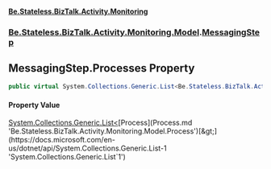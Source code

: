 #### [Be.Stateless.BizTalk.Activity.Monitoring](README.md 'README')
### [Be.Stateless.BizTalk.Activity.Monitoring.Model](Be.Stateless.BizTalk.Activity.Monitoring.Model.md 'Be.Stateless.BizTalk.Activity.Monitoring.Model').[MessagingStep](MessagingStep.md 'Be.Stateless.BizTalk.Activity.Monitoring.Model.MessagingStep')

## MessagingStep.Processes Property

```csharp
public virtual System.Collections.Generic.List<Be.Stateless.BizTalk.Activity.Monitoring.Model.Process> Processes { get; set; }
```

#### Property Value
[System.Collections.Generic.List&lt;](https://docs.microsoft.com/en-us/dotnet/api/System.Collections.Generic.List-1 'System.Collections.Generic.List`1')[Process](Process.md 'Be.Stateless.BizTalk.Activity.Monitoring.Model.Process')[&gt;](https://docs.microsoft.com/en-us/dotnet/api/System.Collections.Generic.List-1 'System.Collections.Generic.List`1')